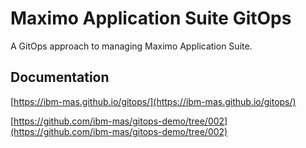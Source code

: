 Maximo Application Suite GitOps
===============================================================================

A GitOps approach to managing Maximo Application Suite.

Documentation
-------------------------------------------------------------------------------
[https://ibm-mas.github.io/gitops/](https://ibm-mas.github.io/gitops/)

[https://github.com/ibm-mas/gitops-demo/tree/002](https://github.com/ibm-mas/gitops-demo/tree/002)

